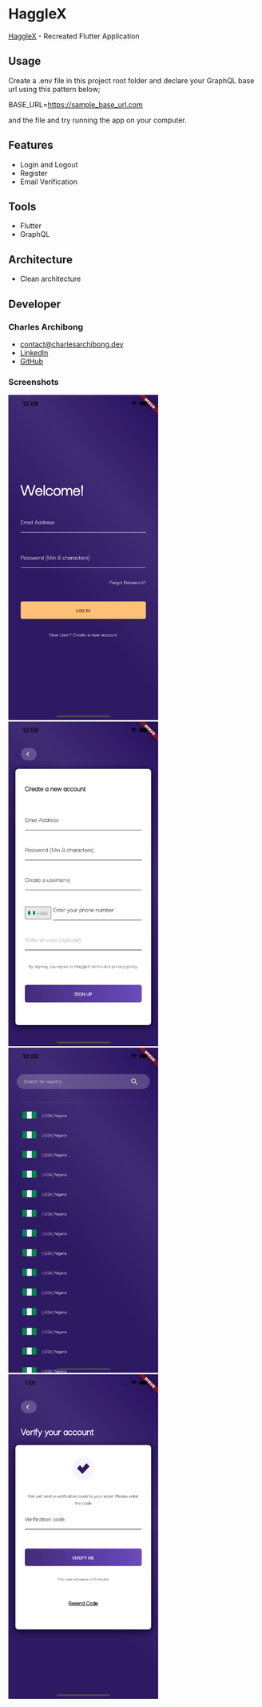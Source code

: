 # HaggleX

[HaggleX](https://www.hagglex.com/) - Recreated Flutter Application


## Usage

Create a .env file in this project root folder and declare your GraphQL base url using this pattern below;

BASE_URL=https://sample_base_url.com

and the file and try running the app on your computer.

## Features
- Login and Logout
- Register
- Email Verification

## Tools
- Flutter
- GraphQL

## Architecture
 - Clean architecture

## Developer
### Charles Archibong
- [contact@charlesarchibong.dev](mailto:contact@charlesarchibong.dev)
- [LinkedIn](https://www.linkedin.com/in/charles-archibong)
- [GitHub](https://github.com/charlesarchibong/)


### **Screenshots**


<img src="screenshots/1.png"  width="300"/>

<img src="screenshots/2.png"  width="300"/>

<img src="screenshots/3.png"  width="300"/>

<img src="screenshots/4.png"  width="300"/>